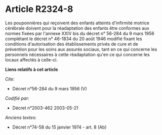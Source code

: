 # Article R2324-8

Les pouponnières qui reçoivent des enfants atteints d'infirmité motrice cérébrale doivent pour la réadaptation des enfants
être conformes aux normes fixées par l'annexe XXIV bis du décret n° 56-284 du 9 mars 1956 complétant le décret n° 46-1834 du
20 août 1946 modifié fixant les conditions d'autorisation des établissements privés de cure et de prévention pour les soins
aux assurés sociaux, tant en ce qui concerne les personnels nécessaires à cette réadaptation qu'en ce qui concerne les locaux
affectés à celle-ci.

**Liens relatifs à cet article**

_Cite_:

  - Décret n°56-284 du 9 mars 1956 (V)

_Codifié par_:

  - Décret n°2003-462 2003-05-21

_Anciens textes_:

  - Décret n°74-58 du 15 janvier 1974 - art. 8 (Ab)
